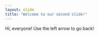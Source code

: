 ```yaml
---
layout: slide
title: "Welcome to our second slide!"
---
```

Hi, everyone!
Use the left arrow to go back!
